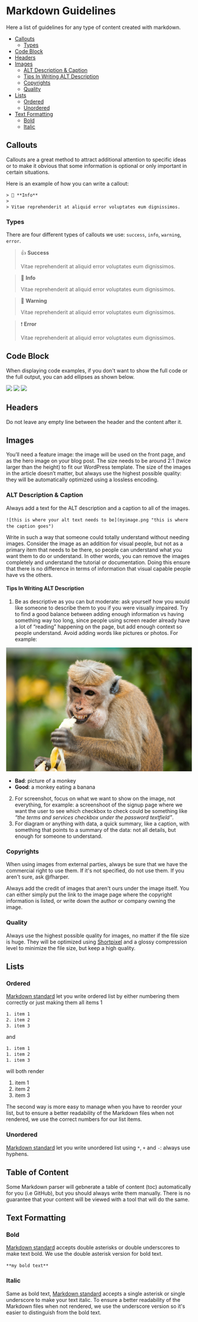 # Markdown Guidelines

Here a list of guidelines for any type of content created with markdown.

- [Callouts](#callouts)
	- [Types](#Types)
- [Code Block](#code-block)
- [Headers](#headers)
- [Images](#images)
	- [ALT Description & Caption](#alt-description--caption)
	- [Tips In Writing ALT Description](#tips-in-writing-alt-description)
	- [Copyrights](#copyrights)
	- [Quality](#quality)
- [Lists](#lists)
	- [Ordered](#ordered)
	- [Unordered](#unordered)
- [Text Formatting](#text-formatting)
	- [Bold](#bold)
	- [Italic](#italic)

## Callouts
Callouts are a great method to attract additional attention to specific ideas or to make it obvious that some information is optional or only important in certain situations.

Here is an example of how you can write a callout:

```
> 📘 **Info**
>
> Vitae reprehenderit at aliquid error voluptates eum dignissimos.
```
### Types
There are four different types of callouts we use: `success`, `info`, `warning`, `error`.

> 👍 **Success**
>
> Vitae reprehenderit at aliquid error voluptates eum dignissimos.

> 📘 **Info**
>
> Vitae reprehenderit at aliquid error voluptates eum dignissimos.

> 🚧 **Warning**
>
> Vitae reprehenderit at aliquid error voluptates eum dignissimos.

> ❗ **Error**
>
> Vitae reprehenderit at aliquid error voluptates eum dignissimos.


## Code Block
When displaying code examples, if you don't want to show the full code or the full output, you can add ellipses as shown below.

![](../../img/code-top.png)
![](../../img/code-bottom.png)
![](../../img/code-top-bottom.png)

## Headers
Do not leave any empty line between the header and the content after it.

## Images
You’ll need a feature image: the image will be used on the front page, and as the hero image on your blog post. The size needs to be around 2:1 (twice larger than the height) to fit our WordPress template. The size of the images in the article doesn’t matter, but always use the highest possible quality: they will be automatically optimized using a lossless encoding.

### ALT Description & Caption
Always add a text for the ALT description and a caption to all of the images.

`![this is where your alt text needs to be](myimage.png "this is where the caption goes")`

Write in such a way that someone could totally understand without needing images. Consider the image as an addition for visual people, but not as a primary item that needs to be there, so people can understand what you want them to do or understand. In other words, you can remove the images completely and understand the tutorial or documentation. Doing this ensure that there is no difference in terms of information that visual capable people have vs the others. 

#### Tips In Writing ALT Description
1. Be as descriptive as you can but moderate: ask yourself how you would like someone to describe them to you if you were visually impaired. Try to find a good balance between adding enough information vs having something way too long, since people using screen reader already have a lot of “reading” happening on the page, but add enough context so people understand. Avoid adding words like pictures or photos. For example:

![](../../img/pexels-alexandr-podvalny-321552.jpg)
- **Bad**: picture of a monkey
- **Good**: a monkey eating a banana

2. For screenshot, focus on what we want to show on the image, not everything, for example: a screenshoot of the signup page where we want the user to see which checkbox to check could be something like _“the terms and services checkbox under the password textfield”_.
3. For diagram or anything with data, a quick summary, like a caption, with something that points to a summary of the data: not all details, but enough for someone to understand.

### Copyrights
When using images from external parties, always be sure that we have the commercial right to use them. If it's not specified, do not use them. If you aren't sure, ask @fharper.

Always add the credit of images that aren't ours under the image itself. You can either simply put the link to the image page where the copyright information is listed, or write down the author or company owning the image.

### Quality
Always use the highest possible quality for images, no matter if the file size is huge. They will be optimized using [Shortpixel](https://shortpixel.com/online-image-compression) and a glossy compression level to minimize the file size, but keep a high quality.

## Lists

### Ordered
[Markdown standard](https://daringfireball.net/projects/markdown/) let you write ordered list by either numbering them correctly or just making them all items 1

```
1. item 1
2. item 2
3. item 3
```

and

```
1. item 1
1. item 2
1. item 3
```

will both render

1. item 1
2. item 2
3. item 3

The second way is more easy to manage when you have to reorder your list, but to ensure a better readability of the Markdown files when not rendered, we use the correct numbers for our list items.

### Unordered
[Markdown standard](https://daringfireball.net/projects/markdown/) let you write unordered list using `*`, `+` and `-`: always use hyphens.

## Table of Content
Some Markdown parser will gebnerate a table of content (toc) automatically for you (i.e GitHub), but you should always write them manually. There is no guarantee that your content will be viewed with a tool that will do the same.

## Text Formatting

### Bold
[Markdown standard](https://daringfireball.net/projects/markdown/) accepts double asterisks or double underscores to make text bold. We use the double asterisk version for bold text.

`**my bold text**`

### Italic
Same as bold text, [Markdown standard](https://daringfireball.net/projects/markdown/) accepts a single asterisk or single underscore to make your text italic. To ensure a better readability of the Markdown files when not rendered, we use the underscore version so it's easier to distinguish from the bold text.
